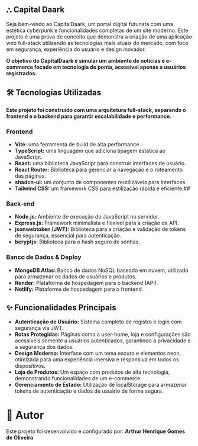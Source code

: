 ## ⛬ Capital Daark

Seja bem-vindo ao CapitalDaark, um portal digital futurista com uma estética cyberpunk e funcionalidades completas de um site moderno. Este projeto é uma prova de conceito que demonstra a criação de uma aplicação web full-stack utilizando as tecnologias mais atuais do mercado, com foco em segurança, experiência do usuário e design inovador.

**O objetivo do CapitalDaark é simular um ambiente de notícias e e-commerce focado em tecnologia de ponta, acessível apenas a usuários registrados.**

## 🛠️ Tecnologias Utilizadas

**Este projeto foi construído com uma arquitetura full-stack, separando o frontend e o backend para garantir escalabilidade e performance.**

### Frontend
- **Vite:** uma ferramenta de build de alta performance.
- **TypeScript:** uma linguagem que adiciona tipagem estática ao JavaScript.
- **React:** uma biblioteca JavaScript para construir interfaces de usuário.
- **React Router:** Biblioteca para gerenciar a navegação e o roteamento das páginas.
- **shadcn-ui:** um conjunto de componentes reutilizáveis para interfaces.
- **Tailwind CSS:** um framework CSS para estilização rápida e eficiente.## 

### Back-end
- **Node.js:** Ambiente de execução do JavaScript no servidor.
- **Express.js:** Framework minimalista e flexível para a criação da API.
- **jsonwebtoken (JWT):** Biblioteca para a criação e validação de tokens de segurança, essencial para autenticação.
- **bcryptjs:** Biblioteca para o hash seguro de senhas.

### Banco de Dados & Deploy
- **MongoDB Atlas:** Banco de dados NoSQL baseado em nuvem, utilizado para armazenar os dados de usuários e produtos.
- **Render:** Plataforma de hospedagem para o backend (API).
- **Netlify:** Plataforma de hospedagem para o frontend.

## ✨ Funcionalidades Principais
- **Autenticação de Usuário:** Sistema completo de registro e login com segurança via JWT.
- **Rotas Protegidas:** Páginas como a user-home, loja e configurações são acessíveis somente a usuários autenticados, garantindo a privacidade e a segurança dos dados.
- **Design Moderno:** Interface com um tema escuro e elementos neon, otimizada para uma experiência imersiva e responsiva em todos os dispositivos.
- **Loja de Produtos:** Um espaço com produtos de alta tecnologia, demonstrando funcionalidades de um e-commerce.
- **Gerenciamento de Estado:** Utilização de localStorage para armazenar tokens de autenticação e dados de usuário de forma segura.

# 👤 Autor
Este projeto foi desenvolvido e configurado por: **Arthur Henrique Gomes de Oliveira**
